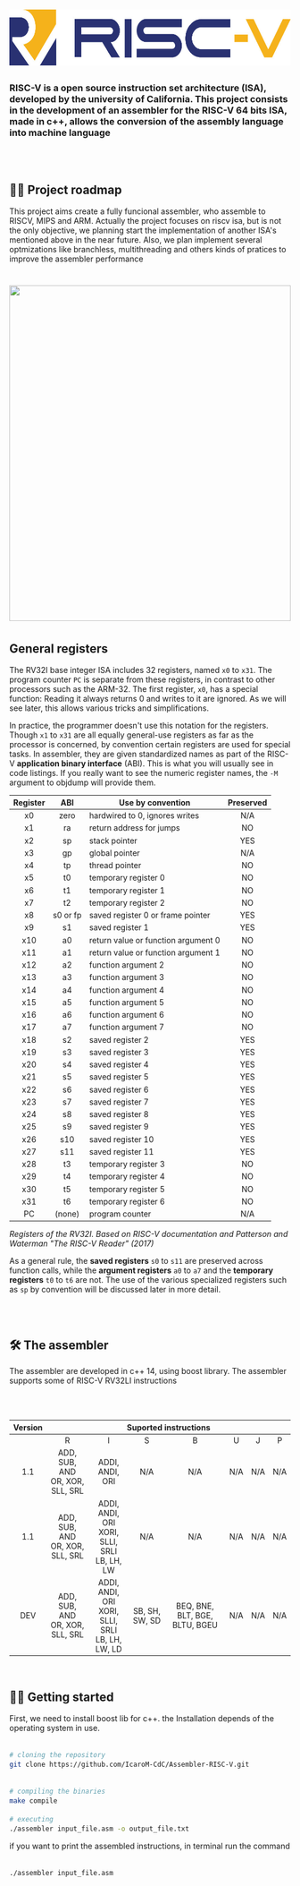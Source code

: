<h1 align=center>
<img height="100em" src="https://github.com/IcaroM-CdC/Assembler-RISC-V/blob/stable/imgs/riscv.png" />
</h1>


### RISC-V is a open source instruction set architecture (ISA), developed by the university of California. This project consists in the development of an assembler for the RISC-V 64 bits ISA, made in c++, allows the conversion of the assembly language into machine language

<br>
<br>

## :man_technologist: Project roadmap

This project aims create a fully funcional assembler, who assemble to RISCV, MIPS and ARM. Actually the project focuses 
on riscv isa, but is not the only objective, we planning start the implementation of another ISA's mentioned above in the near future. Also, we plan implement several optmizations like branchless, multithreading and others kinds of pratices to improve the assembler performance

<h1 align=center>
<img height="600vh" width="100%" src="https://github.com/IcaroM-CdC/Assembler-RISC-V/blob/development/imgs/roadmap.png"/>
</h1>

## General registers

The RV32I base integer ISA includes 32 registers, named `x0` to `x31`. The
program counter `PC` is separate from these registers, in contrast to other
processors such as the ARM-32. The first register, `x0`, has a special function:
Reading it always returns 0 and writes to it are ignored. As we will see later,
this allows various tricks and simplifications.

In practice, the programmer doesn't use this notation for the registers. Though
`x1` to `x31` are all equally general-use registers as far as the processor is
concerned, by convention certain registers are used for special tasks. In
assembler, they are given standardized names as part of the RISC-V **application
binary interface** (ABI). This is what you will usually see in code listings. If
you really want to see the numeric register names, the `-M` argument to objdump
will provide them.
<br>

<table>
<thead>
  <tr>
    <th align=center>Register</th>
    <th align=center>ABI</th>
    <th align=center>Use by convention</th>
    <th align=center>Preserved</th>
  </tr>
</thead>
<tbody>
  <tr>
    <td align=center>x0</td>
    <td align=center>zero</td>
    <td>hardwired to 0, ignores writes</td>
    <td align=center>N/A</td>
  </tr>
  <tr>
    <td align=center>x1</td>
    <td align=center>ra</td>
    <td>return address for jumps</td>
    <td align=center>NO<br></td>
  </tr>
  <tr>
    <td align=center>x2</td>
    <td align=center>sp</td>
    <td>stack pointer</td>
    <td align=center>YES</td>
  </tr>
  <tr>
    <td align=center>x3</td>
    <td align=center>gp</td>
    <td>global pointer</td>
    <td align=center>N/A<br></td>
  </tr>
  <tr>
    <td align=center>x4</td>
    <td align=center>tp</td>
    <td>thread pointer</td>
    <td align=center>NO</td>
  </tr>
  <tr>
    <td align=center>x5</td>
    <td align=center>t0</td>
    <td>temporary register 0</td>
    <td align=center>NO</td>
  </tr>
  <tr>
    <td align=center>x6</td>
    <td align=center>t1</td>
    <td >temporary register 1</td>
    <td align=center>NO</td>
  </tr>
  <tr>
    <td align=center>x7</td>
    <td align=center>t2</td>
    <td>temporary register 2</td>
    <td align=center>NO</td>
  </tr>
  <tr>
    <td align=center>x8</td>
    <td align=center>s0 or fp</td>
    <td>saved register 0 or frame pointer</td>
    <td align=center>YES</td>
  </tr>
  <tr>
    <td align=center>x9</td>
    <td align=center>s1</td>
    <td>saved register 1</td>
    <td align=center>YES</td>
  </tr>
  <tr>
    <td align=center>x10</td>
    <td align=center>a0</td>
    <td>return value or function argument 0</td>
    <td align=center>NO</td>
  </tr>
  <tr>
    <td align=center>x11</td>
    <td align=center>a1</td>
    <td>return value or function argument 1</td>
    <td align=center>NO</td>
  </tr>
  <tr>
    <td align=center>x12</td>
    <td align=center>a2</td>
    <td>function argument 2</td>
    <td align=center>NO</td>
  </tr>
  <tr>
    <td align=center>x13</td>
    <td align=center>a3</td>
    <td>function argument 3</td>
    <td align=center>NO</td>
  </tr>
  <tr>
    <td align=center>x14</td>
    <td align=center>a4</td>
    <td>function argument 4</td>
    <td align=center>NO</td>
  </tr>
  <tr>
    <td align=center>x15</td>
    <td align=center>a5</td>
    <td>function argument 5</td>
    <td align=center>NO</td>
  </tr>
  <tr>
    <td align=center>x16</td>
    <td align=center>a6</td>
    <td>function argument 6</td>
    <td align=center>NO</td>
  </tr>
  <tr>
    <td align=center>x17</td>
    <td align=center>a7</td>
    <td>function argument 7</td>
    <td align=center>NO</td>
  </tr>
  <tr>
    <td align=center>x18</td>
    <td align=center>s2</td>
    <td>saved register 2</td>
    <td align=center>YES</td>
  </tr>
  <tr>
    <td align=center>x19</td>
    <td align=center>s3</td>
    <td>saved register 3</td>
    <td align=center>YES</td>
  </tr>
  <tr>
    <td align=center>x20</td>
    <td align=center>s4</td>
    <td>saved register 4</td>
    <td align=center>YES</td>
  </tr>
  <tr>
    <td align=center>x21</td>
    <td align=center>s5</td>
    <td>saved register 5</td>
    <td align=center>YES</td>
  </tr>
  <tr>
    <td align=center>x22</td>
    <td align=center>s6</td>
    <td>saved register 6</td>
    <td align=center>YES</td>
  </tr>
  <tr>
    <td align=center>x23</td>
    <td align=center>s7</td>
    <td>saved register 7</td>
    <td align=center>YES</td>
  </tr>
  <tr>
    <td align=center>x24</td>
    <td align=center>s8</td>
    <td>saved register 8</td>
    <td align=center>YES</td>
  </tr>
  <tr>
    <td align=center>x25</td>
    <td align=center>s9</td>
    <td>saved register 9</td>
    <td align=center>YES</td>
  </tr>
  <tr>
    <td align=center>x26</td>
    <td align=center>s10</td>
    <td>saved register 10</td>
    <td align=center>YES</td>
  </tr>
  <tr>
    <td align=center>x27</td>
    <td align=center>s11</td>
    <td>saved register 11</td>
    <td align=center>YES</td>
  </tr>
  <tr>
    <td align=center>x28</td>
    <td align=center>t3</td>
    <td>temporary register 3</td>
    <td align=center>NO</td>
  </tr>
  <tr>
    <td align=center>x29</td>
    <td align=center>t4</td>
    <td>temporary register 4</td>
    <td align=center>NO</td>
  </tr>
  <tr>
    <td align=center>x30</td>
    <td align=center>t5</td>
    <td>temporary register 5</td>
    <td align=center>NO</td>
  </tr>
  <tr>
    <td align=center>x31</td>
    <td align=center>t6</td>
    <td>temporary register 6</td>
    <td align=center>NO</td>
  </tr>
  <tr>
    <td align=center>PC</td>
    <td align=center>(none)</td>
    <td> program counter</td>
    <td align=center>N/A</td>
  </tr>
</tbody>
</table>


_Registers of the RV32I. Based on RISC-V documentation and Patterson and
Waterman "The RISC-V Reader" (2017)_

As a general rule, the **saved registers** `s0` to `s11` are preserved across
function calls, while the **argument registers** `a0` to `a7` and the
**temporary registers** `t0` to `t6` are not.  The use of the various
specialized registers such as `sp` by convention will be discussed later in more
detail.


<br>
<br>

## 🛠 The assembler
The assembler are developed in c++ 14, using boost library. The assembler supports some of RISC-V RV32LI instructions

<br>
<br>

<table>
<thead>
  <tr>
    <th>Version</th>
    <th colspan="7">Suported instructions</th>
  </tr>
</thead>
<tbody>
  <tr>
    <td></td>
    <td align=center>R</td>
    <td align=center>I</td>
    <td align=center>S</td>
    <td align=center>B</td>
    <td align=center>U</td>
    <td align=center>J</td>
    <td align=center>P</td>
  </tr>
  <tr>
    <td align=center>1.1</td>
    <td align=center>ADD, SUB, AND<br>OR, XOR, SLL, SRL<br></td>
    <td align=center>ADDI, ANDI, ORI</td>
    <td align=center>N/A</td>
    <td align=center>N/A</td>
    <td align=center>N/A</td>
    <td align=center>N/A</td>
    <td align=center>N/A</td>
  </tr>
  <tr>
    <td align=center>1.1</td>
    <td align=center>ADD, SUB, AND<br>OR, XOR, SLL, SRL<br></td>
    <td align=center>ADDI, ANDI, ORI<br>XORI, SLLI, SRLI<br>LB, LH, LW<br></td>
    <td align=center>N/A</td>
    <td align=center>N/A</td>
    <td align=center>N/A</td>
    <td align=center>N/A</td>
    <td align=center>N/A</td>
  </tr>
  <tr>
    <td align=center>DEV</td>
    <td align=center>ADD, SUB, AND<br>OR, XOR, SLL, SRL<br></td>
    <td align=center>ADDI, ANDI, ORI<br>XORI, SLLI, SRLI<br>LB, LH, LW, LD<br></td>
    <td align=center>SB, SH, SW, SD</td>
    <td align=center>BEQ, BNE, BLT, BGE, BLTU, BGEU</td>
    <td align=center>N/A</td>
    <td align=center>N/A</td>
    <td align=center>N/A</td>
  </tr>
</tbody>
</table>

<br>

## :man_technologist: Getting started

First, we need to install boost lib for c++. the Installation depends of the operating system in use.

``` bash

# cloning the repository
git clone https://github.com/IcaroM-CdC/Assembler-RISC-V.git

```

``` bash

# compiling the binaries
make compile

# executing
./assembler input_file.asm -o output_file.txt

```
if you want to print the assembled instructions, in terminal run the command

``` bash

./assembler input_file.asm

```
